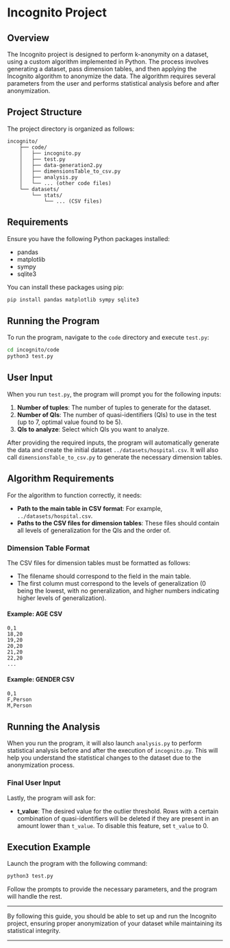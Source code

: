 
# Incognito Project

## Overview
The Incognito project is designed to perform k-anonymity on a dataset, using a custom algorithm implemented in Python. The process involves generating a dataset, pass dimension tables, and then applying the Incognito algorithm to anonymize the data. The algorithm requires several parameters from the user and performs statistical analysis before and after anonymization.

## Project Structure
The project directory is organized as follows:

```
incognito/
    ├── code/
    │   ├── incognito.py
    │   ├── test.py
    │   ├── data-generation2.py
    │   ├── dimensionsTable_to_csv.py
    │   ├── analysis.py
    │   └── ... (other code files)
    └── datasets/
        └── stats/
            └── ... (CSV files)
```

## Requirements
Ensure you have the following Python packages installed:
- pandas
- matplotlib
- sympy
- sqlite3

You can install these packages using pip:
```bash
pip install pandas matplotlib sympy sqlite3
```

## Running the Program
To run the program, navigate to the `code` directory and execute `test.py`:
```bash
cd incognito/code
python3 test.py
```

## User Input
When you run `test.py`, the program will prompt you for the following inputs:
1. **Number of tuples**: The number of tuples to generate for the dataset.
2. **Number of QIs**: The number of quasi-identifiers (QIs) to use in the test (up to 7, optimal value found to be 5).
3. **QIs to analyze**: Select which QIs you want to analyze.


After providing the required inputs, the program will automatically generate the data and create the initial dataset `../datasets/hospital.csv`. It will also call `dimensionsTable_to_csv.py` to generate the necessary dimension tables.

## Algorithm Requirements
For the algorithm to function correctly, it needs:
- **Path to the main table in CSV format**: For example, `../datasets/hospital.csv`.
- **Paths to the CSV files for dimension tables**: These files should contain all levels of generalization for the QIs and the order of.

### Dimension Table Format
The CSV files for dimension tables must be formatted as follows:
- The filename should correspond to the field in the main table.
- The first column must correspond to the levels of generalization (0 being the lowest, with no generalization, and higher numbers indicating higher levels of generalization).

#### Example: AGE CSV
```
0,1
18,20
19,20
20,20
21,20
22,20
...
```

#### Example: GENDER CSV
```
0,1
F,Person
M,Person
```

## Running the Analysis
When you run the program, it will also launch `analysis.py` to perform statistical analysis before and after the execution of `incognito.py`. This will help you understand the statistical changes to the dataset due to the anonymization process.

### Final User Input
Lastly, the program will ask for:
- **t_value**: The desired value for the outlier threshold. Rows with a certain combination of quasi-identifiers will be deleted if they are present in an amount lower than `t_value`. To disable this feature, set `t_value` to 0.

## Execution Example
Launch the program with the following command:
```bash
python3 test.py
```
Follow the prompts to provide the necessary parameters, and the program will handle the rest.

---

By following this guide, you should be able to set up and run the Incognito project, ensuring proper anonymization of your dataset while maintaining its statistical integrity.

---
